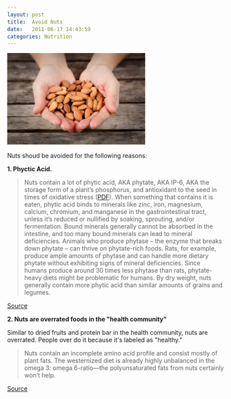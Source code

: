```yaml
---
layout: post
title:  Avoid Nuts
date:   2011-06-17 14:43:59
categories: Nutrition
---
```


<img src="/assets/nuts.jpg"  width=""/>

Nuts shoud be avoided for the following reasons:

**1. Phyctic Acid.** 

> Nuts contain a lot of phytic acid, AKA phytate, AKA IP-6, AKA the storage form of a plant’s phosphorus, and antioxidant to the seed in times of oxidative stress ([PDF](http://www.google.com/url?sa=t&rct=j&q=phytic%20acid%20longecity&source=web&cd=5&ved=0CGUQFjAE&url=http%3A%2F%2Fjxb.oxfordjournals.org%2Fcontent%2F60%2F3%2F967.full.pdf&ei=O5uwT4GmCvHWiAK3qKC2BA&usg=AFQjCNEmbZukabHmMrUhfrKRRN6CItQNig&sig2=M_Ol1B0pz0NxZ1ptddSQ_w)). When something that contains it is eaten, phytic acid binds to minerals like zinc, iron, magnesium, calcium, chromium, and manganese in the gastrointestinal tract, unless it’s reduced or nullified by soaking, sprouting, and/or fermentation. Bound minerals generally cannot be absorbed in the intestine, and too many bound minerals can lead to mineral deficiencies. Animals who produce phytase – the enzyme that breaks down phytate – can thrive on phytate-rich foods. Rats, for example, produce ample amounts of phytase and can handle more dietary phytate without exhibiting signs of mineral deficiencies. Since humans produce around 30 times less phytase than rats, phytate-heavy diets might be problematic for humans. By dry weight, nuts generally contain more phytic acid than similar amounts of grains and legumes.

[Source](http://www.marksdailyapple.com/nuts-and-phytic-acid/)


**2. Nuts are overrated foods in the "health community"**

Similar to dried fruits and protein bar in the health community, nuts are overrated.  People over do it
because it's labeled as "healthy."

> Nuts contain an incomplete amino acid profile and consist mostly of plant fats. The westernized diet is already highly unbalanced in the omega 3: omega 6-ratio—the polyunsaturated fats from nuts certainly won’t help.

[Source](http://fitnessblackbook.com/diet-tips/martin-berkhan-scorch-through-your-fat-loss-plateau/)


